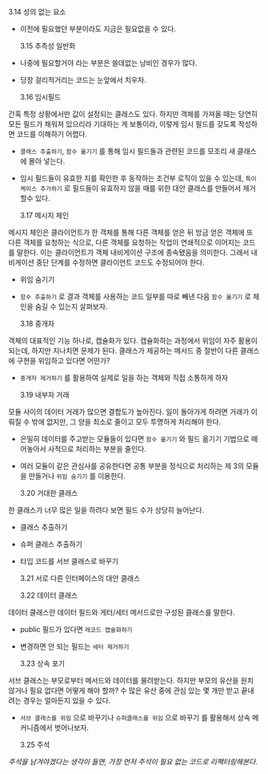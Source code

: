 3.14 성의 없는 요소

- 이전에 필요했던 부분이라도 지금은 필요없을 수 있다.

  3.15 추측성 일반화

- 나중에 필요할거야 라는 부분은 쓸데없는 낭비인 경우가 많다.
- 당장 걸리적거리는 코드는 눈앞에서 치우자.

  3.16 임시필드

간혹 특정 상황에서만 값이 설정되는 클래스도 있다. 하지만 객체를 가져올 때는 당연히 모든 필드가 채워져 있으리라 기대하는 게 보통이라, 이렇게 임시 필드를 갖도록 작성하면 코드를 이해하기 어렵다.

- `클래스 추출하기`, `함수 옮기기` 를 통해 임시 필드들과 관련된 코드를 모조리 새 클래스에 몰아 넣는다.
- 임시 필드들이 유효한 지를 확인한 후 동작하는 조건부 로직이 있을 수 있는데, `특이 케이스 추가하기` 로 필드들이 유효하지 않을 때를 위한 대안 클래스를 만들어서 제거할수 있다.

  3.17 메시지 체인

메시지 체인은 클라이언트가 한 객체를 통해 다른 객체를 얻은 뒤 방금 얻은 객체에 또 다른 객체를 요청하는 식으로, 다른 객체를 요청하는 작업이 연쇄적으로 이어지는 코드를 말한다. 이는 클라이언트가 객체 내비게이션 구조에 종속됐음을 의미한다. 그래서 내비게이션 중단 단계를 수정하면 클라이언트 코드도 수정되어야 한다.

- 위임 숨기기
- `함수 추출하기` 로 결과 객체를 사용하는 코드 일부를 따로 빼낸 다음 `함수 옮기기` 로 체인을 숨길 수 있는지 살펴보자.

  3.18 중개자

객체의 대표적인 기능 하나로, 캡슐화가 있다. 캡슐화하는 과정에서 위임이 자주 활용이 되는데, 하지만 지나치면 문제가 된다. 클래스가 제공하는 메서드 중 절반이 다른 클래스에 구현을 위임하고 있다면 어떤가?

- `중개자 제거하기` 를 활용하여 실제로 일을 하는 객체와 직접 소통하게 하자

  3.19 내부자 거래

모듈 사이의 데이터 거래가 많으면 결합도가 높아진다. 일이 돌아가게 하려면 거래가 이뤄질 수 밖에 없지만, 그 양을 최소로 줄이고 모두 투명하게 처리해야 한다.

- 은밀히 데이터를 주고받는 모듈들이 있다면 `함수 옮기기` 와 필드 옮기기 기법으로 떼어놓아서 사적으로 처리하는 부분을 줄인다.
- 여러 모듈이 같은 관심사를 공유한다면 공통 부분을 정식으로 처리하는 제 3의 모듈을 만들거나 `위임 숨기기` 를 이용한다.

  3.20 거대한 클래스

한 클래스가 너무 많은 일을 하려다 보면 필드 수가 상당히 늘어난다.

- 클래스 추출하기
- 슈퍼 클래스 추출하기
- 타입 코드를 서브 클래스로 바꾸기

  3.21 서로 다른 인터페이스의 대안 클래스

  3.22 데이터 클래스

데이터 클래스란 데이터 필드와 게터/세터 메서드로만 구성된 클래스를 말한다.

- public 필드가 있다면 `레코드 캡슐화하기`
- 변경하면 안 되는 필드는 `세터 제거하기`

  3.23 상속 포기

서브 클래스는 부모로부터 메서드와 데이터를 물려받는다. 하지만 부모의 유산을 원치 않거나 필요 없다면 어떻게 해야 할까? 수 많은 유산 중에 관심 있는 몇 개만 받고 끝내려는 경우는 얼마든지 있을 수 있다.

- `서브 클래스를 위임` 으로 바꾸기나 `슈퍼클래스를 위임` 으로 바꾸기 를 활용해서 상속 메커니즘에서 벗어나보자.

  3.25 주석

_주석을 남겨야겠다는 생각이 들면, 가장 먼저 주석이 필요 없는 코드로 리팩터링해본다._
